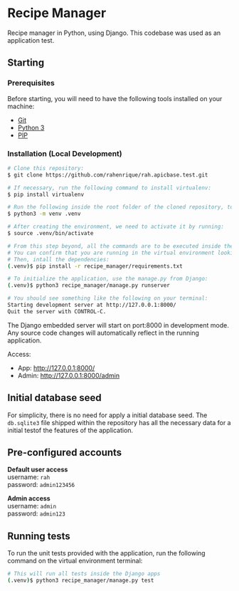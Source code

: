 Recipe Manager
==============

Recipe manager in Python, using Django. This codebase was used as an application test.

## Starting

### Prerequisites

Before starting, you will need to have the following tools installed on your machine:
* [Git](https://git-scm.com)
* [Python 3](https://www.python.org/)
* [PIP](https://pip.pypa.io/en/stable/)
<!-- * [Docker](https://www.docker.com/) -->
<!-- * [Docker Compose](https://docs.docker.com/compose/install/) -->

### Installation (Local Development)

```bash
# Clone this repository:
$ git clone https://github.com/rahenrique/rah.apicbase.test.git

# If necessary, run the following command to install virtualenv:
$ pip install virtualenv

# Run the following inside the root folder of the cloned repository, to create a virtual environment for the application:
$ python3 -m venv .venv

# After creating the environment, we need to activate it by running:
$ source .venv/bin/activate

# From this step beyond, all the commands are to be executed inside the virtual environment.
# You can confirm that you are running in the virtual environment looking for `(.venv)` at your terminal prompt. 
# Then, intall the dependencies:
(.venv)$ pip install -r recipe_manager/requirements.txt

# To initialize the application, use the manage.py from Django:
(.venv)$ python3 recipe_manager/manage.py runserver

# You should see something like the following on your terminal:
Starting development server at http://127.0.0.1:8000/
Quit the server with CONTROL-C.
```

The Django embedded server will start on port:8000 in development mode. Any source code changes will automatically reflect in the running application.

Access:
* App: <http://127.0.0.1:8000/>
* Admin: <http://127.0.0.1:8000/admin>

## Initial database seed

For simplicity, there is no need for apply a initial database seed. The `db.sqlite3` file shipped within the repository has all the necessary data for a initial testof the features of the application.

## Pre-configured accounts
**Default user access**  
username: `rah`  
password: `admin123456`  

**Admin access**  
username: `admin`  
password: `admin123`  

## Running tests
To run the unit tests provided with the application, run the following command on the virtual environment terminal:

```bash
# This will run all tests inside the Django apps
(.venv)$ python3 recipe_manager/manage.py test
```
